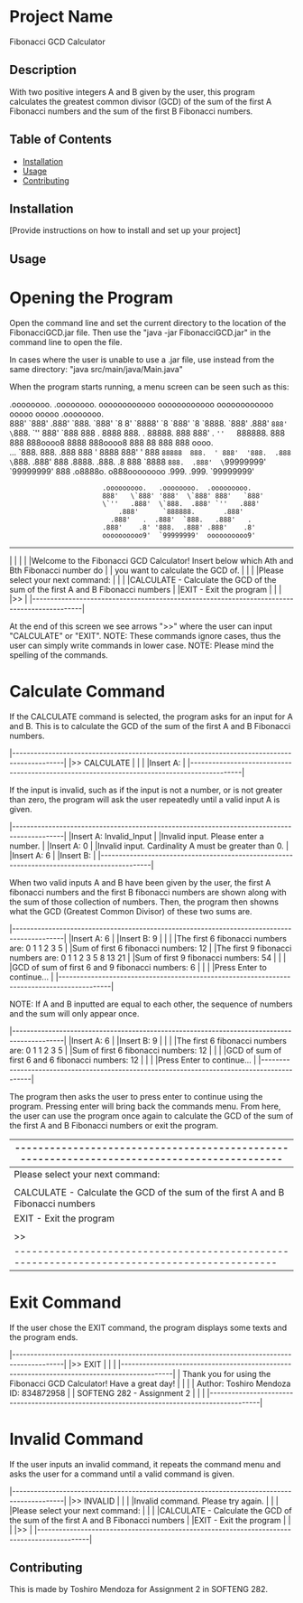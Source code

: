 # Project Name

Fibonacci GCD Calculator

## Description

With two positive integers A and B given by the user, this program calculates the greatest 
common divisor (GCD) of the sum of the first A Fibonacci numbers and the sum of the first B 
Fibonacci numbers. 

## Table of Contents

- [Installation](#installation)
- [Usage](#usage)
- [Contributing](#contributing)

## Installation

[Provide instructions on how to install and set up your project]

## Usage

# Opening the Program

Open the command line and set the current directory to the location of the FibonacciGCD.jar
file. Then use the "java -jar FibonacciGCD.jar" in the command line to open the file.

In cases where the user is unable to use a .jar file, use instead from the same directory: 
"java src/main/java/Main.java"

When the program starts running, a menu screen can be seen such as this:
                                                                                            
                                                                                            
  .oooooooo.   .oooooooo.  oooooooooooo oooooooooooo oooooooooooo ooooo  ooooo  .oooooooo.  
  888'  \`888' .888'  \`888. \`888'     \`8 8' \`8888' \`8 \`888'     \`8 \`8888. \`888' .888'  `888' 
  \`888.  \`''  888'    \`888  888    .        8888      888.   .     88888. 888  888'  . `''  
   `888888.   888      888  888oooo8        8888      888oooo8     888 88 888  888   oooo.  
  ...  \`888.  888.    .888  888    '        8888      888'   '     888 `88888  888.  ' 888' 
 '888.  .888  \`888.  .888'  888            .8888.    .888.     .8  888  \`8888  `888.  .888' 
  \`99999999'   \`99999999'   888           .o8888o.   o888oooooooo .999.  .999.  `99999999'  
                                                                                            
                           .ooooooooo.   .oooooooo.  .ooooooooo.                            
                           888'   \`888' '888'  \`888' 888'   `888'                           
                           \`''   .888'  \`888.  .888' `''   .888'                            
                               .888'      `888888.       .888'                              
                             .888'   .  .888'  `888.   .888'   .                            
                           .888'    .8' '888.  .888' .888'    .8'                           
                           oooooooooo9'  `99999999'  oooooooooo9'                           
--------------------------------------------------------------------------------------------
|                                                                                            |
|                                                                                            |
|Welcome to the Fibonacci GCD Calculator! Insert below which Ath and Bth Fibonacci number do |
|                             you want to calculate the GCD of.                              |
|                                                                                            |
|Please select your next command:                                                            |
|                                                                                            |
|CALCULATE - Calculate the GCD of the sum of the first A and B Fibonacci numbers             |
|EXIT      - Exit the program                                                                |
|                                                                                            |
|>>                                                                                          |
|--------------------------------------------------------------------------------------------|


At the end of this screen we see arrows ">>" where the user can input "CALCULATE" or "EXIT". 
NOTE: These commands ignore cases, thus the user can simply write commands in lower case.
NOTE: Please mind the spelling of the commands.

# Calculate Command

If the CALCULATE command is selected, the program asks for an input for A and B. This is to
calculate the GCD of the sum of the first A and B Fibonacci numbers.

|--------------------------------------------------------------------------------------------|
|>> CALCULATE                                                                                |
|                                                                                            |
|Insert A:                                                                                   |
|--------------------------------------------------------------------------------------------|

If the input is invalid, such as if the input is not a number, or is not greater than zero,
the program will ask the user repeatedly until a valid input A is given.

|--------------------------------------------------------------------------------------------|
|Insert A: Invalid_Input                                                                     |
|Invalid input. Please enter a number.                                                       |
|Insert A: 0                                                                                 |
|Invalid input. Cardinality A must be greater than 0.                                        |
|Insert A: 6                                                                                 |
|Insert B:                                                                                   |
|--------------------------------------------------------------------------------------------|

When two valid inputs A and B have been given by the user, the first A fibonacci numbers and 
the first B fibonacci numbers are shown along with the sum of those collection of numbers.
Then, the program then showns what the GCD (Greatest Common Divisor) of these two sums are.

|--------------------------------------------------------------------------------------------|
|Insert A: 6                                                                                 |
|Insert B: 9                                                                                 |
|                                                                                            |
|The first 6 fibonacci numbers are: 0 1 1 2 3 5                                              |
|Sum of first 6 fibonacci numbers: 12                                                        |
|The first 9 fibonacci numbers are: 0 1 1 2 3 5 8 13 21                                      |
|Sum of first 9 fibonacci numbers: 54                                                        |
|                                                                                            |
|GCD of sum of first 6 and 9 fibonacci numbers: 6                                            |
|                                                                                            |
|Press Enter to continue...                                                                  |
|--------------------------------------------------------------------------------------------|

NOTE: If A and B inputted are equal to each other, the sequence of numbers and the sum will
only appear once.

|--------------------------------------------------------------------------------------------|
|Insert A: 6                                                                                 |
|Insert B: 9                                                                                 |
|                                                                                            |
|The first 6 fibonacci numbers are: 0 1 1 2 3 5                                              |
|Sum of first 6 fibonacci numbers: 12                                                        |
|                                                                                            |
|GCD of sum of first 6 and 6 fibonacci numbers: 12                                           |
|                                                                                            |
|Press Enter to continue...                                                                  |
|--------------------------------------------------------------------------------------------|

The program then asks the user to press enter to continue using the program. Pressing enter
will bring back the commands menu. From here, the user can use the program once again to
calculate the GCD of the sum of the first A and B Fibonacci numbers or exit the program.

|--------------------------------------------------------------------------------------------|
|--------------------------------------------------------------------------------------------|
|Please select your next command:                                                            |
|                                                                                            |
|CALCULATE - Calculate the GCD of the sum of the first A and B Fibonacci numbers             |
|EXIT      - Exit the program                                                                |
|                                                                                            |
|>>                                                                                          |
|--------------------------------------------------------------------------------------------|

# Exit Command

If the user chose the EXIT command, the program displays some texts and the program ends.

|--------------------------------------------------------------------------------------------|
|>> EXIT                                                                                     |
|                                                                                            |
|--------------------------------------------------------------------------------------------|
|            Thank you for using the Fibonacci GCD Calculator! Have a great day!             |
|                                                                                            |
|                        Author: Toshiro Mendoza        ID: 834872958                        |
|                                 SOFTENG 282 - Assignment 2                                 |
|                                                                                            |
|--------------------------------------------------------------------------------------------|

# Invalid Command

If the user inputs an invalid command, it repeats the command menu and asks the user for a
command until a valid command is given.

|--------------------------------------------------------------------------------------------|
|>> INVALID                                                                                  |
|                                                                                            |
|Invalid command. Please try again.                                                          |
|                                                                                            |
|Please select your next command:                                                            |
|                                                                                            |
|CALCULATE - Calculate the GCD of the sum of the first A and B Fibonacci numbers             |
|EXIT      - Exit the program                                                                |
|                                                                                            |
|>>                                                                                          |
|--------------------------------------------------------------------------------------------|


## Contributing

This is made by Toshiro Mendoza for Assignment 2 in SOFTENG 282.
